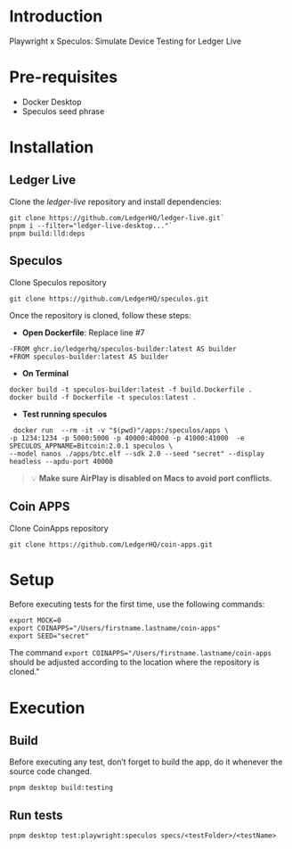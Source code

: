 # Introduction

Playwright x Speculos: Simulate Device Testing for Ledger Live

# Pre-requisites

- Docker Desktop
- Speculos seed phrase

# Installation

## Ledger Live

Clone the _ledger-live_ repository and install dependencies:

```
git clone https://github.com/LedgerHQ/ledger-live.git`
pnpm i --filter="ledger-live-desktop..."`
pnpm build:lld:deps
```

## Speculos

Clone Speculos repository

```
git clone https://github.com/LedgerHQ/speculos.git
```

Once the repository is cloned, follow these steps:

- __Open Dockerfile__: Replace line #7

```
-FROM ghcr.io/ledgerhq/speculos-builder:latest AS builder
+FROM speculos-builder:latest AS builder
```
- __On Terminal__
```
docker build -t speculos-builder:latest -f build.Dockerfile .
docker build -f Dockerfile -t speculos:latest .
```
- __Test running speculos__
```
 docker run  --rm -it -v "$(pwd)"/apps:/speculos/apps \
-p 1234:1234 -p 5000:5000 -p 40000:40000 -p 41000:41000  -e SPECULOS_APPNAME=Bitcoin:2.0.1 speculos \
--model nanos ./apps/btc.elf --sdk 2.0 --seed "secret" --display headless --apdu-port 40000
```
> 💡 **Make sure AirPlay is disabled on Macs to avoid port conflicts.**

## Coin APPS

Clone CoinApps repository
```
git clone https://github.com/LedgerHQ/coin-apps.git
```

# Setup

Before executing tests for the first time, use the following commands:


```
export MOCK=0
export COINAPPS="/Users/firstname.lastname/coin-apps"
export SEED="secret"
```

The command `export COINAPPS="/Users/firstname.lastname/coin-apps` should be adjusted according to the location where the repository is cloned."

# Execution

## Build

Before executing any test, don’t forget to build the app, do it whenever the source code changed.

```
pnpm desktop build:testing
```

## Run tests

```
pnpm desktop test:playwright:speculos specs/<testFolder>/<testName>
```